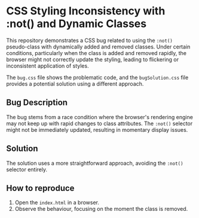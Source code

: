 # CSS Styling Inconsistency with :not() and Dynamic Classes

This repository demonstrates a CSS bug related to using the `:not()` pseudo-class with dynamically added and removed classes.  Under certain conditions, particularly when the class is added and removed rapidly, the browser might not correctly update the styling, leading to flickering or inconsistent application of styles.

The `bug.css` file shows the problematic code, and the `bugSolution.css` file provides a potential solution using a different approach.

## Bug Description
The bug stems from a race condition where the browser's rendering engine may not keep up with rapid changes to class attributes. The `:not()` selector might not be immediately updated, resulting in momentary display issues.

## Solution
The solution uses a more straightforward approach, avoiding the `:not()` selector entirely.

## How to reproduce
1.  Open the `index.html` in a browser.
2.  Observe the behaviour, focusing on the moment the class is removed.